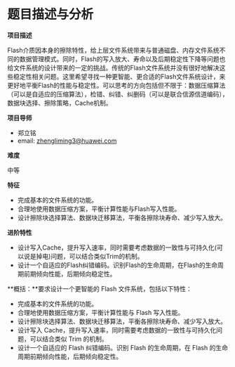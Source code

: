# 题目描述与分析

**项目描述**

Flash介质因本身的擦除特性，给上层文件系统带来与普通磁盘、内存文件系统不同的数据管理模式。同时，Flash的写入放大、寿命以及后期稳定性下降等问题也给文件系统的设计带来的一定的挑战。传统的Flash文件系统并没有很好地解决这些稳定性相关问题。这里希望寻找一种更智能、更合适的Flash文件系统设计，来更好地平衡Flash的性能与稳定性。可以思考的方向包括但不限于：数据压缩算法（可以是自适应的压缩算法），检错、纠错、纠删码（可以是联合信源信道编码），数据块选择、擦除策略，Cache机制。

**项目导师**

* 郑立铭
* email: [zhengliming3@huawei.com](mailto:zhengliming3@huawei.com)

**难度**

中等

**特征**

* 完成基本的文件系统的功能。
* 合理地使用数据压缩方案，平衡计算性能与Flash写入性能。
* 设计擦除块选择算法、数据块迁移算法，平衡各擦除块寿命、减少写入放大。

**进阶特性**

* 设计写入Cache，提升写入速率，同时需要考虑数据的一致性与可持久化(可以说是掉电)问题，可以结合类似Trim的机制。
* 设计一个自适应的Flash纠错编码。识别Flash的生命周期，在Flash的生命周期前期倾向性能，后期倾向稳定性。

**概括：**要求设计一个更智能的 Flash 文件系统，包括以下特性：

* 完成基本的文件系统的功能。
* 合理地使用数据压缩方案，平衡计算性能与 Flash 写入性能。
* 设计擦除块选择算法、数据块迁移算法，平衡各擦除块寿命、减少写入放大。
* 设计写入 Cache，提升写入速率，同时需要考虑数据的一致性与可持久化问题，可以结合类似 Trim 的机制。
* 设计一个自适应的 Flash 纠错编码。识别 Flash 的生命周期，在 Flash 的生命周期前期倾向性能，后期倾向稳定性。
